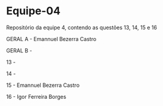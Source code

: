 # Equipe-04
Repositório da equipe 4, contendo as questões 13, 14, 15 e 16

GERAL A - Emannuel Bezerra Castro

GERAL B - 

13 -

14 -

15 - Emannuel Bezerra Castro

16 - Igor Ferreira Borges
